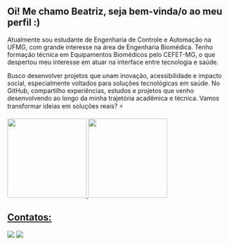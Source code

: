 ## Oi! Me chamo Beatriz, seja bem-vinda/o ao meu perfil :) 


Atualmente sou estudante de Engenharia de Controle e Automação na UFMG, com grande interesse na área de Engenharia Biomédica. Tenho formação técnica em Equipamentos Biomédicos pelo CEFET-MG, o que despertou meu interesse em atuar na interface entre tecnologia e saúde. 

Busco desenvolver projetos que unam inovação, acessibilidade e impacto social, especialmente voltados para soluções tecnológicas em saúde. No GitHub, compartilho experiências, estudos e projetos que venho desenvolvendo ao longo da minha trajetória acadêmica e técnica. Vamos transformar ideias em soluções reais? ⚡

<div>
<a href="https://github.com/seu-usuário-aqui">
<img loading="lazy" height="180em" src="https://github-readme-stats.vercel.app/api/top-langs/?username=becardo&layout=compact&langs_count=7&theme=dracula"/>
<img loading="lazy" height="180em" src="https://github-readme-stats.vercel.app/api?username=becardo&show_icons=true&theme=dracula&include_all_commits=true&count_private=true"/>
</div>

## Contatos:
<div>
<a href = "mailto:ana.beatrizsc.0702@gmail.com"><img loading="lazy" src="https://img.shields.io/badge/Gmail-D14836?style=for-the-badge&logo=gmail&logoColor=white" target="_blank"></a>
<a href = "https://www.linkedin.com/in/ana-beatriz-s-75b391207" target="_blank"><img loading="lazy" src="https://img.shields.io/badge/-LinkedIn-%230077B5?style=for-the-badge&logo=linkedin&logoColor=white" target="_blank"></a>   
</div>

